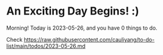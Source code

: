 # An Exciting Day Begins! :)

Morning! Today is 2023-05-26, and you have 0 things to do.

Check https://raw.githubusercontent.com/cauliyang/to-do-list/main/todos/2023-05-26.md